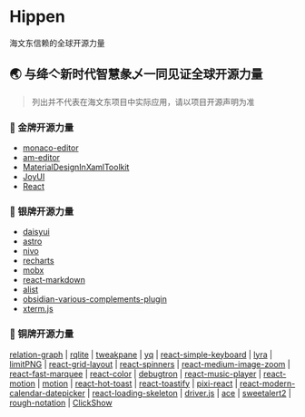 # Hippen

海文东信赖的全球开源力量

## 🌏 与绛亽新时代智慧彖乄一同见证全球开源力量

> 列出并不代表在海文东项目中实际应用，请以项目开源声明为准

### 🥇 金牌开源力量

- [monaco-editor](https://github.com/microsoft/monaco-editor)
- [am-editor](https://github.com/red-axe/am-editor)
- [MaterialDesignInXamlToolkit](https://github.com/MaterialDesignInXAML/MaterialDesignInXamlToolkit)
- [JoyUI](https://github.com/mui/material-ui)
- [React](https://github.com/facebook/react)

### 🥈 银牌开源力量

- [daisyui](https://github.com/saadeghi/daisyui)
- [astro](https://github.com/withastro/astro)
- [nivo](https://github.com/plouc/nivo)
- [recharts](https://github.com/recharts/recharts)
- [mobx](https://github.com/mobxjs/mobx)
- [react-markdown](https://github.com/remarkjs/react-markdown)
- [alist](https://github.com/alist-org/alist)
- [obsidian-various-complements-plugin](https://github.com/tadashi-aikawa/obsidian-various-complements-plugin)
- [xterm.js](https://github.com/xtermjs/xterm.js)

### 🥉 铜牌开源力量

[relation-graph](https://github.com/seeksdream/relation-graph) | [rqlite](https://github.com/rqlite/rqlite) | [tweakpane](https://github.com/cocopon/tweakpane) | [yq](https://github.com/mikefarah/yq) | [react-simple-keyboard](https://github.com/hodgef/react-simple-keyboard) | [lyra](https://github.com/LyraSearch/lyra) | [limitPNG](https://github.com/nullice/limitPNG) | [react-grid-layout](https://github.com/react-grid-layout/react-grid-layout) | [react-spinners](https://github.com/davidhu2000/react-spinners) | [react-medium-image-zoom](https://github.com/rpearce/react-medium-image-zoom) | [react-fast-marquee](https://github.com/justin-chu/react-fast-marquee) | [react-color](https://github.com/casesandberg/react-color) | [debugtron](https://github.com/pd4d10/debugtron) | [react-music-player](https://github.com/lijinke666/react-music-player) | [react-motion](https://github.com/chenglou/react-motion) | [motion](https://github.com/framer/motion) | [react-hot-toast](https://github.com/timolins/react-hot-toast) | [react-toastify](https://github.com/fkhadra/react-toastify) | [pixi-react](https://github.com/pixijs/pixi-react) | [react-modern-calendar-datepicker](https://github.com/Kiarash-Z/react-modern-calendar-datepicker) | [react-loading-skeleton](https://github.com/dvtng/react-loading-skeleton) | [driver.js](https://github.com/kamranahmedse/driver.js) | [ace](https://github.com/ajaxorg/ace) | [sweetalert2](https://github.com/sweetalert2/sweetalert2) | [rough-notation](https://github.com/rough-stuff/rough-notation) | [ClickShow](https://github.com/cuiliang/ClickShow)
